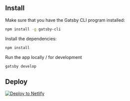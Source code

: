 ## Install

Make sure that you have the Gatsby CLI program installed:

```sh
npm install -g gatsby-cli
```

Install the dependencies:

```sh
npm install
```
Run the app locally / for development
```sh
gatsby develop
```

## Deploy

[![Deploy to Netlify](https://www.netlify.com/img/deploy/button.svg)](https://app.netlify.com/start/deploy?repository=https://github.com/ktmock13/adventure-heads)
